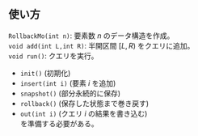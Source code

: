 ## 使い方

`RollbackMo(int n)`: 要素数 $n$ のデータ構造を作成。  
`void add(int L,int R)`: 半開区間 $[L,R)$ をクエリに追加。  
`void run()`: クエリを実行。
* `init()` (初期化)  
* `insert(int i)` (要素 $i$ を追加)  
* `snapshot()` (部分永続的に保存)  
* `rollback()` (保存した状態まで巻き戻す)  
* `out(int i)` (クエリ $i$ の結果を書き込む)  
を準備する必要がある。
